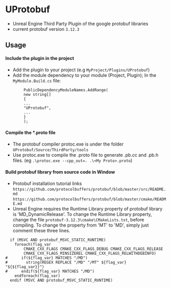 # UProtobuf
* Unreal Engine Third Party Plugin of the google protobuf libraries
* current protobuf version `3.12.3`

## Usage
#### Include the plugin in the project
* Add the plugin to your project (e.g `MyProject/Plugins/UProtobuf`)
* Add the module dependency to your module (Project, Plugin);
In the `MyModule.Build.cs` file:
```
        PublicDependencyModuleNames.AddRange(  
		new string[]  
		{  
		...  
		"UProtobuf",
		...  
		}  
		);  
```
#### Compile the *.proto file
* The protobuf compiler protoc.exe is under the folder `UProtobuf/Source/ThirdParty/tools`
* Use protoc.exe to compile the .proto file to generate .pb.cc and .pb.h files. (eg `.\protoc.exe --cpp_out=. .\<My Proto>.proto`) 

#### Build protobuf library from source code in Window
* Protobuf installation tutorial links
`https://github.com/protocolbuffers/protobuf/blob/master/src/README.md`
`https://github.com/protocolbuffers/protobuf/blob/master/cmake/README.md`
* Unreal Engine requires the Runtime Library property of protobuf library is 'MD_DynamicRelease'. To change the Runtime Library property, change the file `protobuf-3.12.3\cmake\CMakeLists.txt`, before compiling. To change the property from 'MT' to 'MD', simply just comment these three lines.

```
  if (MSVC AND protobuf_MSVC_STATIC_RUNTIME)
    foreach(flag_var
        CMAKE_CXX_FLAGS CMAKE_CXX_FLAGS_DEBUG CMAKE_CXX_FLAGS_RELEASE
        CMAKE_CXX_FLAGS_MINSIZEREL CMAKE_CXX_FLAGS_RELWITHDEBINFO)
#      if(${flag_var} MATCHES "/MD")
#        string(REGEX REPLACE "/MD" "/MT" ${flag_var} "${${flag_var}}")
#      endif(${flag_var} MATCHES "/MD")
    endforeach(flag_var)
  endif (MSVC AND protobuf_MSVC_STATIC_RUNTIME)
```